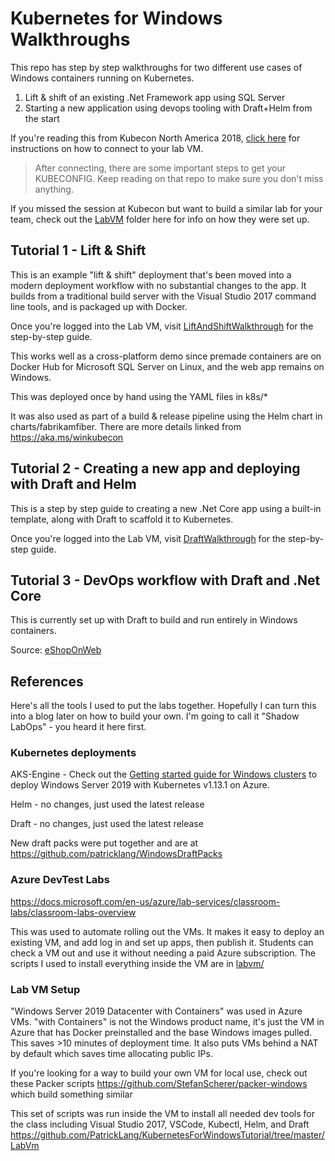 # Kubernetes for Windows Walkthroughs

This repo has step by step walkthroughs for two different use cases of Windows containers running on Kubernetes.

1. Lift & shift of an existing .Net Framework app using SQL Server
2. Starting a new application using devops tooling with Draft+Helm from the start

If you're reading this from Kubecon North America 2018, [click here](https://github.com/PatrickLang/kkna2018lab) for instructions on how to connect to your lab VM.

> After connecting, there are some important steps to get your KUBECONFIG. Keep reading on that repo to make sure you don't miss anything.

If you missed the session at Kubecon but want to build a similar lab for your team, check out the [LabVM](https://github.com/PatrickLang/KubernetesForWindowsTutorial/tree/master/LabVm) folder here for info on how they were set up.


## Tutorial 1 - Lift & Shift

This is an example "lift & shift" deployment that's been moved into a modern deployment workflow with no substantial changes to the app. It builds from a traditional build server with the Visual Studio 2017 command line tools, and is packaged up with Docker.

Once you're logged into the Lab VM, visit [LiftAndShiftWalkthrough](./LiftAndShiftWalkthrough/README.md) for the step-by-step guide.

This works well as a cross-platform demo since premade containers are on Docker Hub for Microsoft SQL Server on Linux, and the web app remains on Windows.

This was deployed once by hand using the YAML files in k8s/*

It was also used as part of a build & release pipeline using the Helm chart in charts/fabrikamfiber. There are more details linked from https://aka.ms/winkubecon

## Tutorial 2 - Creating a new app and deploying with Draft and Helm

This is a step by step guide to creating a new .Net Core app using a built-in template, along with Draft to scaffold it to Kubernetes.

Once you're logged into the Lab VM, visit [DraftWalkthrough](./DraftWalkthrough/README.md) for the step-by-step guide.


## Tutorial 3 - DevOps workflow with Draft and .Net Core


This is currently set up with Draft to build and run entirely in Windows containers.

Source: [eShopOnWeb](https://github.com/PatrickLang/eShopOnWeb/tree/patricklang/k8s-win#running-the-sample-on-kubernetes-using-draft)


## References

Here's all the tools I used to put the labs together. Hopefully I can turn this into a blog later on how to build your own. I'm going to call it "Shadow LabOps" - you heard it here first.

### Kubernetes deployments

AKS-Engine - Check out the [Getting started guide for Windows clusters](http://aka.ms/windowscontainers/kubernetes) to deploy Windows Server 2019 with Kubernetes v1.13.1 on Azure.

Helm - no changes, just used the latest release

Draft - no changes, just used the latest release

New draft packs were put together and are at https://github.com/patricklang/WindowsDraftPacks

### Azure DevTest Labs

https://docs.microsoft.com/en-us/azure/lab-services/classroom-labs/classroom-labs-overview 


This was used to automate rolling out the VMs. It makes it easy to deploy an existing VM, and add log in and set up apps, then publish it. Students can check a VM out and use it without needing a paid Azure subscription. The scripts I used to install everything inside the VM are in [labvm/](https://github.com/PatrickLang/KubernetesForWindowsTutorial/tree/master/LabVm)


### Lab VM Setup
"Windows Server 2019 Datacenter with Containers" was used in Azure VMs. "with Containers" is not the Windows product name, it's just the VM in Azure that has Docker preinstalled and the base Windows images pulled. This saves >10 minutes of deployment time. It also puts VMs behind a NAT by default which saves time allocating public IPs.

If you're looking for a way to build your own VM for local use, check out these Packer scripts https://github.com/StefanScherer/packer-windows which build something similar

This set of scripts was run inside the VM to install all needed dev tools for the class including Visual Studio 2017, VSCode, Kubectl, Helm, and Draft https://github.com/PatrickLang/KubernetesForWindowsTutorial/tree/master/LabVm
